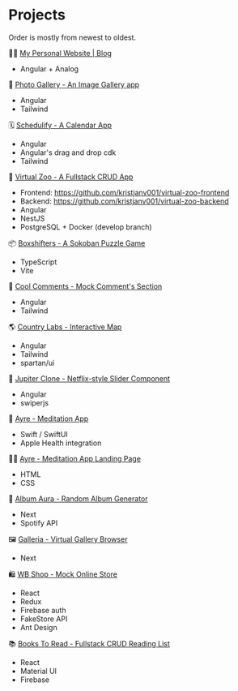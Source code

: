 # Projects

Order is mostly from newest to oldest.


👨‍💻 <a href="https://www.kristjanvingel.com" target="_blank">My Personal Website | Blog</a>

* Angular + Analog

📸 <a href="https://github.com/kristjanv001/image-scroller" target="_blank">Photo Gallery - An Image Gallery app</a>

* Angular
* Tailwind

🗓️ <a href="https://github.com/kristjanv001/calendar-app" target="_blank">Schedulify - A Calendar App</a>

* Angular
* Angular's drag and drop cdk
* Tailwind

🦁 <a href="https://github.com/kristjanv001/virtual-zoo-frontend" target="_blank">Virtual Zoo - A Fullstack CRUD App</a>

* Frontend: https://github.com/kristjanv001/virtual-zoo-frontend
* Backend: https://github.com/kristjanv001/virtual-zoo-backend
* Angular
* NestJS
* PostgreSQL + Docker (develop branch)

📦 <a href="https://github.com/kristjanv001/sokoban-js" target="_blank">Boxshifters - A Sokoban Puzzle Game</a>

* TypeScript
* Vite

📝 <a href="https://github.com/kristjanv001/comments-frontend" target="_blank">Cool Comments - Mock Comment's Section</a>

* Angular
* Tailwind

🌎 <a href="https://github.com/kristjanv001/country-labs/tree/main" target="_blank">Country Labs - Interactive Map</a>

* Angular
* Tailwind
* spartan/ui

🍿 <a href="https://github.com/kristjanv001/jupiter-clone" target="_blank"> Jupiter Clone - Netflix-style Slider Component</a>

* Angular
* swiperjs

📿 <a href="https://github.com/kristjanv001/meditation-timer-ios" target="_blank">Ayre - Meditation App</a>

* Swift / SwiftUI
* Apple Health integration

🧘‍♂️ <a href="https://www.ayre.info/" target="_blank">Ayre - Meditation App Landing Page</a>

* HTML
* CSS

🎸 <a href="https://albumaura-dot-com.vercel.app/" target="_blank">Album Aura - Random Album Generator</a>

* Next
* Spotify API

🖼️ <a href="https://github.com/kristjanv001/galleria" target="_blank">Galleria - Virtual Gallery Browser</a>

* Next

🛍️ <a href="https://github.com/kristjanv001/wb-shop" target="_blank">WB Shop - Mock Online Store</a>

* React
* Redux
* Firebase auth
* FakeStore API
* Ant Design

📚 <a href="https://github.com/kristjanv001/books-to-read" target="_blank">Books To Read - Fullstack CRUD Reading List</a>

* React
* Material UI
* Firebase


 




   
